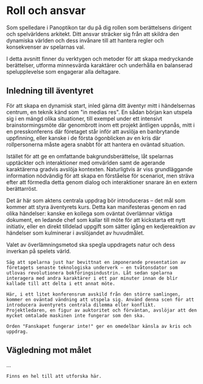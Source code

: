 # Roll och ansvar

Som spelledare i Panoptikon tar du på dig rollen som berättelsens dirigent och spelvärldens arkitekt. Ditt ansvar sträcker sig från att skildra den dynamiska världen och dess invånare till att hantera regler och konsekvenser av spelarnas val.

I detta avsnitt finner du verktygen och metoder för att skapa medryckande berättelser, utforma minnesvärda karaktärer och underhålla en balanserad spelupplevelse som engagerar alla deltagare.

## Inledning till äventyret

För att skapa en dynamisk start, inled gärna ditt äventyr mitt i händelsernas centrum, en teknik känd som "in medias res". En sådan början kan utspela sig i en mängd olika situationer, till exempel under ett intensivt brainstormingsmöte där genombrott inom ett projekt äntligen uppnås, mitt i en presskonferens där företaget står inför att avslöja en banbrytande uppfinning, eller kanske i de första ögonblicken av en kris där rollpersonerna måste agera snabbt för att hantera en oväntad situation.

Istället för att ge en omfattande bakgrundsberättelse, låt spelarnas upptäckter och interaktioner med omvärlden samt de agerande karaktärerna gradvis avslöja kontexten. Naturligtvis är viss grundläggande information nödvändig för att skapa en förståelse för scenariot, men sträva efter att förmedla detta genom dialog och interaktioner snarare än en extern berättarröst.

Det är här som aktens centrala uppdrag bör introduceras – det mål som kommer att styra äventyrets kurs. Detta kan manifesteras genom en rad olika händelser: kanske en kollega som oväntat överlämnar viktiga dokument, en ledande chef som kallar till möte för att kickstarta ett nytt initiativ, eller en direkt tilldelad uppgift som sätter igång en kedjereaktion av händelser som kulminerar i avslöjandet av huvudmålet.

Valet av överlämningsmetod ska spegla uppdragets natur och dess inverkan på spelets värld.

```admonish example title="Exempel på inledning"
Säg att spelarna just har bevittnat en imponerande presentation av företagets senaste teknologiska underverk – en tvåtonsdator som utlovas revolutionera bokföringsindustrin. Låt sedan spelarna interagera med andra karaktärer i ett par minuter innan de blir kallade till att delta i ett annat möte.

Här, i ett litet konferensrum avskild från den större samlingen, kommer en oväntad vändning att utspela sig. Använd denna scen för att introducera äventyrets centrala dilemma eller konflikt. Projektledaren, en figur av auktoritet och förväntan, avslöjar att den mycket omtalade maskinen inte fungerar som den ska.

Orden "Fanskapet fungerar inte!" ger en omedelbar känsla av kris och uppdrag.
```

## Vägledning mot målet

...


```admonish todo title="Att göra"
Finns en hel till att utforska här.
```
